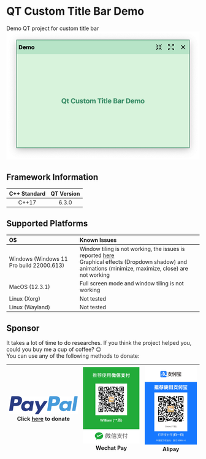 # QT Custom Title Bar Demo
Demo QT project for custom title bar
![Demo Screenshot](/img/demo.png)

## Framework Information
| C++ Standard | QT Version |
|:------------:|:----------:|
|    C++17     |   6.3.0    |

## Supported Platforms
| OS                                       | Known Issues                                                                                                                                                                                                 |
|:-----------------------------------------|:-------------------------------------------------------------------------------------------------------------------------------------------------------------------------------------------------------------|
| Windows (Windows 11 Pro build 22000.613) | Window tiling is not working, the issues is reported [here](https://bugreports.qt.io/browse/QTBUG-102063)<br/>Graphical effects (Dropdown shadow) and animations (minimize, maximize, close) are not working |
| MacOS (12.3.1)                           | Full screen mode and window tiling is not working                                                                                                                                                            |
| Linux (Xorg)                             | Not tested                                                                                                                                                                                                   |
| Linux (Wayland)                          | Not tested                                                                                                                                                                                                   |

## Sponsor
It takes a lot of time to do researches.  If you think the project helped you, could you buy me a cup of coffee? 😉  
You can use any of the following methods to donate:  

| [![PayPal](/img/paypal.svg)](https://www.paypal.com/paypalme/tianchentang)<br/>Click [here](https://www.paypal.com/paypalme/tianchentang) to donate | ![Wechat Pay](/img/wechat.jpg)<br/>Wechat Pay | ![Alipay](/img/alipay.jpg) Alipay |
|-----------------------------------------------------------------------------------------------------------------------------------------------------|-----------------------------------------------|-----------------------------------|
